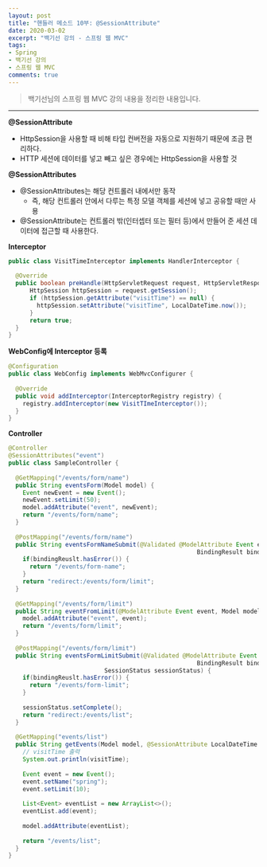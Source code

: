 ```yaml
---
layout: post 
title: "핸들러 메소드 10부: @SessionAttribute"
date: 2020-03-02
excerpt: "백기선 강의 - 스프링 웹 MVC"
tags: 
- Spring
- 백기선 강의
- 스프링 웹 MVC
comments: true 
---
```


>백기선님의 스프링 웹 MVC 강의 내용을 정리한 내용입니다.
---


**@SessionAttribute**

* HttpSession을 사용할 때 비해 타입 컨버전을 자동으로 지원하기 때문에 조금 편리하다.
* HTTP 세션에 데이터를 넣고 빼고 싶은 경우에는 HttpSession을 사용할 것



**@SessionAttributes**

* @SessionAttributes는 해당 컨트롤러 내에서만 동작
  * 즉, 해당 컨트롤러 안에서 다루는 특정 모델 객체를 세션에 넣고 공유할 때만 사용
* @SessionAttribute는 컨트롤러 밖(인터셉터 또는 필터 등)에서 만들어 준 세션 데이터에 접근할 때 사용한다.



**Interceptor**

```java
public class VisitTimeInterceptor implements HandlerInterceptor {
  
  @Override
  public boolean preHandle(HttpServletRequest request, HttpServletResponse response) {
      HttpSession httpSession = request.getSession();
      if (httpSession.getAttribute("visitTime") == null) {
        httpSession.setAttribute("visitTime", LocalDateTime.now());
      }
      return true;    
  }
}
```



**WebConfig에 Interceptor 등록**

```java
@Configuration
public class WebConfig implements WebMvcConfigurer {
  
  @Override
  public void addInterceptor(InterceptorRegistry registry) {
    registry.addInterceptor(new VisitTImeInterceptor());
  }
}
```



**Controller**

```java
@Controller
@SessionAttributes("event")
public class SampleController {
  
  @GetMapping("/events/form/name")
  public String eventsForm(Model model) {
    Event newEvent = new Event();
    newEvent.setLimit(50);
    model.addAttribute("event", newEvent);
   	return "/events/form/name";
  }
  
  @PostMapping("/events/form/name")
  public String eventsFormNameSubmit(@Validated @ModelAttribute Event event, 
													 BindingResult bindResult) {
    if(bindingReuslt.hasError()) {
      return "/events/form-name";
    }
    return "redirect:/events/form/limit";
  }
  
  @GetMapping("/events/form/limit")
  public String eventFromLimit(@ModelAttribute Event event, Model model) {
    model.addAttribute("event", event);
   	return "/events/form/limit";
  }
  
  @PostMapping("/events/form/limit")
  public String eventsFormLimitSubmit(@Validated @ModelAttribute Event event, 
													 BindingResult bindResult,
                           SessionStatus sessionStatus) {
    if(bindingReuslt.hasError()) {
      return "/events/form-limit";
    }
    
    sessionStatus.setComplete();
    return "redirect:/events/list";
  }
  
  @GetMapping("events/list")
  public String getEvents(Model model, @SessionAttribute LocalDateTime visitTime) {
    // visitTime 출력
    System.out.println(visitTime);
    
    Event event = new Event();
    event.setName("spring");
    event.setLimit(10);
    
    List<Event> eventList = new ArrayList<>();
    eventList.add(event);
    
    model.addAttribute(eventList);
    
    return "/events/list";
  }
}
```



